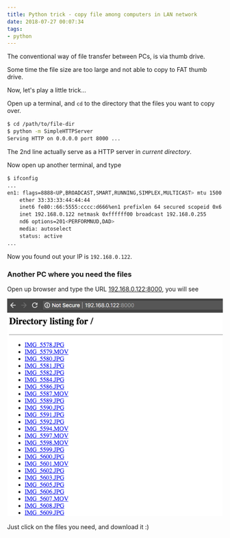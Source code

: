 ```yaml
---
title: Python trick - copy file among computers in LAN network
date: 2018-07-27 00:07:34
tags:
- python
---
```


The conventional way of file transfer between PCs, is via thumb drive.

Some time the file size are too large and not able to copy to FAT thumb drive.

Now, let's play a little trick...

Open up a terminal, and `cd` to the directory that the files you want to copy over.

```sh
$ cd /path/to/file-dir
$ python -m SimpleHTTPServer
Serving HTTP on 0.0.0.0 port 8000 ...
```

The 2nd line actually serve as a HTTP server in _current directory_.

Now open up another terminal, and type

```sh
$ ifconfig
...
en1: flags=8888<UP,BROADCAST,SMART,RUNNING,SIMPLEX,MULTICAST> mtu 1500
	ether 33:33:33:44:44:44
	inet6 fe80::66:5555:cccc:d666%en1 prefixlen 64 secured scopeid 0x6
	inet 192.168.0.122 netmask 0xffffff00 broadcast 192.168.0.255
	nd6 options=201<PERFORMNUD,DAD>
	media: autoselect
	status: active
...
```

Now you found out your IP is `192.168.0.122`.

### Another PC where you need the files

Open up browser and type the URL [192.168.0.122:8000](http://192.168.0.122:8000), you will see

![List of current directory](/images/posts/2018-07-27-Python-trick-copy-file-among-computers-in-LAN-network/directory-file-list.png)

Just click on the files you need, and download it :)
